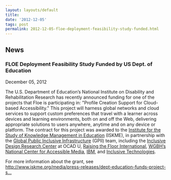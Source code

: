 ```yaml
---
layout: layouts/default
title: 
date: '2012-12-05'
tags: post
permalink: 2012-12-05-floe-deployment-feasibility-study-funded.html
---
```

<article class="floe-content floe-news-item">
                <h2> News </h2>
                <h3>FLOE Deployment Feasibility Study Funded by US Dept. of Education</h3>
                <time class="floe-date" datetime="2012-12-05">December 05, 2012</time>
                <p>
                    The U.S. Department of Education’s National Institute on Disability and Rehabilitation Research has recently announced funding for one of the projects that Floe is participating in: "Profile Creation Support for Cloud-based Accessibility." This project will harness global networks and cloud services to support custom preferences that travel with a learner across devices and learning environments, both on and off the Web, delivering appropriate solutions to users anywhere, anytime and on any device or platform. The contract for this project was awarded to the <a href="http://www.iskme.org/">Institute for the Study of Knowledge Management in Education</a> (ISKME), in partnership with the <a href="http://gpii.net/">Global Public Inclusive Infrastructure</a> (GPII) team, including the <a href="http://idrc.ocadu.ca">Inclusive Design Research Center</a> at OCAD U, <a href="http://raisingthefloor.org/">Raising the Floor International</a>, <a href="http://ncam.wgbh.org/">WGBH’s National Center for Accessible Media</a>, <a href="http://www.ibm.com/us/en/">IBM</a>, and <a href="http://inclusive.com/">Inclusive Technologies</a>.
                </p>
                <p>
                    For more information about the grant, see <a title="Deptartment of Education Funda Projects Supporting Expanded Level of Disability Access" href="http://www.iskme.org/media/press-releases/dept-education-funds-project-supporting-expanded-level-disability-access">http://www.iskme.org/media/press-releases/dept-education-funds-project-s...</a>
                </p>
            </article>
